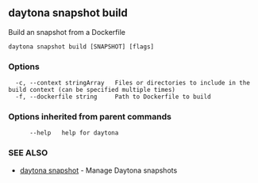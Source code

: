 ## daytona snapshot build

Build an snapshot from a Dockerfile

```
daytona snapshot build [SNAPSHOT] [flags]
```

### Options

```
  -c, --context stringArray   Files or directories to include in the build context (can be specified multiple times)
  -f, --dockerfile string     Path to Dockerfile to build
```

### Options inherited from parent commands

```
      --help   help for daytona
```

### SEE ALSO

* [daytona snapshot](daytona_snapshot.md)  - Manage Daytona snapshots
